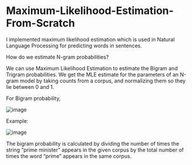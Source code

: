 # Maximum-Likelihood-Estimation-From-Scratch

I implemented maximum likelihood estimation which is used in Natural Language Processing for predicting words in sentences.

How do we estimate N-gram probabilities?

We can use Maximum Likelihood Estimation to estimate the Bigram and Trigram probabilities. We get the MLE estimate for the parameters of an N-gram model by taking counts from a corpus, and normalizing them so they lie between 0 and 1.

For Bigram probability,

![image](https://user-images.githubusercontent.com/96420245/229370885-3a9e5d38-b90f-40d9-b102-c903a8e978d1.png)

Example:

![image](https://user-images.githubusercontent.com/96420245/229370894-e29969c6-b6dd-44a5-aaf9-8c995599dd19.png)

The bigram probability is calculated by dividing the number of times the string “prime minister” appears in the given corpus by the total number of times the word “prime” appears in the same corpus.
